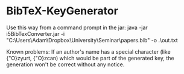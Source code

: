 # BibTeX-KeyGenerator
Use this way from a command prompt in the jar:
java -jar i5BibTexConverter.jar -i "C:\Users\Adam\Dropbox\University\Seminar\papers.bib" -o .\out.txt

Known problems:
If an author's name has a special character (like {\"O}zyurt, {\"O}zcan) which would be part of the generated key, the generation won't be correct without any notice.
